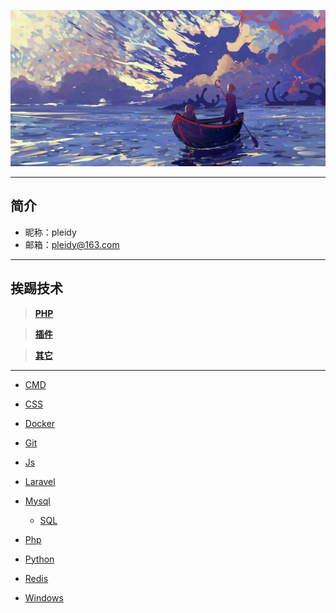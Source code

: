 ![](ht.jpg)

---
## 简介

- 昵称：pleidy
- 邮箱：pleidy@163.com

---

## 挨踢技术

> **[PHP](/note/php/README.md)**

> **[插件](/note/plug/README.md)**

> **[其它](/note/mixed/README.md)**

------

- [CMD](/note/cmd.md)

- [CSS](/note/css.md)
- [Docker](/note/docker.md)
- [Git](/note/git.md)
- [Js](/note/js.md)
- [Laravel](/note/laravel.md)
- [Mysql](/note/mysql.md)
  - [SQL](/note/sql.md)
- [Php](/note/php.md)
- [Python](/note/python.md)
- [Redis](/note/redis.md)
- [Windows](/note/windows.md)


